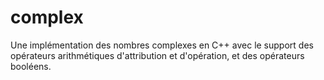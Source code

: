 # complex

Une implémentation des nombres complexes en C++ avec le support des opérateurs arithmétiques d'attribution et d'opération, et des opérateurs booléens.
